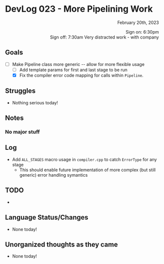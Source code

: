 # DevLog 023 - More Pipelining Work
<div align="right">
February 20th, 2023

Sign on: 6:30pm\
Sign off: 7:30am
Very distracted work - with company
</div>

## Goals
- [ ] Make Pipeline class more generic -- allow for more flexible usage
  - [ ] Add template params for first and last stage to be run
  - [x] Fix the compiler error code mapping for calls within `Pipeline`.

## Struggles
- Nothing serious today!

## Notes
### No major stuff

## Log
- Add `ALL_STAGES` macro usage in `compiler.cpp` to catch `ErrorType` for any stage
  - This should enable future implementation of more complex (but still generic) error handling symantics

## TODO
- 

## Language Status/Changes
- None today!

## Unorganized thoughts as they came
- None today!